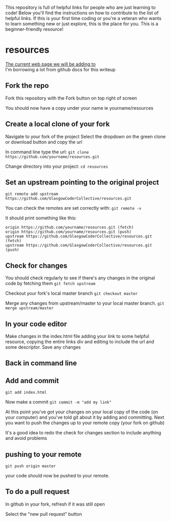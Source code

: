 This repository is full of helpful links for people who are just learning to code! Below you'll find the instructions on how to contribute to the list of helpful links. If this is your first time coding or you're a veteran who wants to learn something new or just explore, this is the place for you. This is a beginner-friendly resource!

# resources

[The current web page we will be adding to](https://glasgowcodercollective.github.io/resources/)  
I'm borrowing a lot from github docs for this writeup

## Fork the repo

Fork this repository with the Fork button on top right of screen

You should now have a copy under your name ie yourname/resources

## Create a local clone of your fork

Navigate to your fork of the project
Select the dropdown on the green clone or download button and copy the url

In command line type the url:
`git clone https://github.com/yourname/resources.git`

Change directory into your project:
`cd resources`

## Set an upstream pointing to the original project

`git remote add upstream https://github.com/GlasgowCoderCollective/resources.git`

You can check the remotes are set correctly with:
`git remote -v`

It should print something like this:

```output
origin https://github.com/yourname/resources.git (fetch)
origin https://github.com/yourname/resources.git (push)
upstream https://github.com/GlasgowCoderCollective/resources.git (fetch)
upstream https://github.com/GlasgowCoderCollective/resources.git (push)
```

## Check for changes

You should check regularly to see if there's any changes in the original code by fetching them
`git fetch upstream`

Checkout your fork's local master branch
`git checkout master`

Merge any changes from upstream/master to your local master branch.
`git merge upstream/master`

## In your code editor

Make changes in the index.html file adding your link to some helpful resource, copying the entire links div and editing to include the url and some descriptor.
Save any changes

## Back in command line

## Add and commit

`git add index.html`

Now make a commit
`git commit -m "add my link"`

At this point you've got your changes on your local copy of the code (on your computer) and you've told git about it by adding and committing.
Next you want to push the changes up to your remote copy (your fork on github)

It's a good idea to redo the check for changes section to include anything and avoid problems

## pushing to your remote

`git push origin master`

your code should now be pushed to your remote.

## To do a pull request

In github in your fork, refresh if it was still open

Select the "new pull request" button
